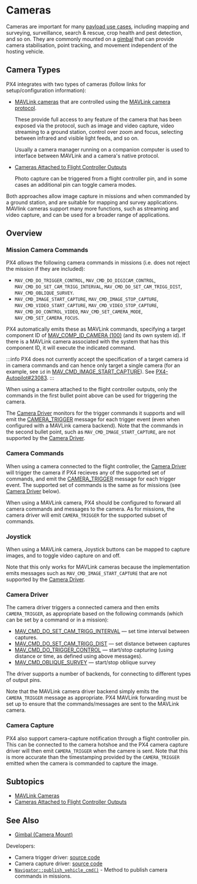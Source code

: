 # Cameras

Cameras are important for many [payload use cases](../payloads/use_cases.md), including mapping and surveying, surveillance, search & rescue, crop health and pest detection, and so on.
They are commonly mounted on a [gimbal](../advanced/gimbal_control.md) that can provide camera stabilisation, point tracking, and movement independent of the hosting vehicle.

## Camera Types

PX4 integrates with two types of cameras (follow links for setup/configuration information):

- [MAVLink cameras](../camera/mavlink_camera.md) that are controlled using the [MAVLink camera protocol](https://mavlink.io/en/services/camera.html).

  These provide full access to any feature of the camera that has been exposed via the protocol, such as image and video capture, video streaming to a ground station, control over zoom and focus, selecting between infrared and visible light feeds, and so on.

  Usually a camera manager running on a companion computer is used to interface between MAVLink and a camera's native protocol.

- [Cameras Attached to Flight Controller Outputs](../camera/configuration.md)

  Photo capture can be triggered from a flight controller pin, and in some cases an additional pin can toggle camera modes.

Both approaches allow image capture in missions and when commanded by a ground station, and are suitable for mapping and survey applications.
MAVlink cameras support many more functions, such as streaming and video capture, and can be used for a broader range of applications.

## Overview

### Mission Camera Commands

PX4 _allows_ the following camera commands in missions (i.e. does not reject the mission if they are included):

- `MAV_CMD_DO_TRIGGER_CONTROL`, `MAV_CMD_DO_DIGICAM_CONTROL`, `MAV_CMD_DO_SET_CAM_TRIGG_INTERVAL`, `MAV_CMD_DO_SET_CAM_TRIGG_DIST`, `MAV_CMD_OBLIQUE_SURVEY`.
- `MAV_CMD_IMAGE_START_CAPTURE`, `MAV_CMD_IMAGE_STOP_CAPTURE`, `MAV_CMD_VIDEO_START_CAPTURE`, `MAV_CMD_VIDEO_STOP_CAPTURE`, `MAV_CMD_DO_CONTROL_VIDEO`,  `MAV_CMD_SET_CAMERA_MODE`, `NAV_CMD_SET_CAMERA_FOCUS`.

PX4 automatically emits these as MAVLink commands, specifying a target component ID of [MAV_COMP_ID_CAMERA (100)](https://mavlink.io/en/messages/common.html#MAV_COMP_ID_CAMERA) (and its own system id).
If there is a MAVLink camera associated with the system that has this component ID, it will execute the indicated command.

<!-- Note, not sure about `MAV_CMD_SET_CAMERA_MODE`, `NAV_CMD_SET_CAMERA_FOCUS` - do not seem to be resent??? -->

:::info
PX4 does not currently accept the specification of a target camera id in camera commands and can hence only target a single camera (for an example, see `id` in [MAV_CMD_IMAGE_START_CAPTURE](https://mavlink.io/en/messages/common.html#MAV_CMD_IMAGE_START_CAPTURE)).
See [PX4-Autopilot#23083](https://github.com/PX4/PX4-Autopilot/issues/23083).
:::

When using a camera attached to the flight controller outputs, only the commands in the first bullet point above can be used for triggering the camera.

The [Camera Driver](#camera-driver) monitors for the trigger commands it supports and will emit the [CAMERA_TRIGGER](https://mavlink.io/en/messages/common.html#CAMERA_TRIGGER) message for each trigger event (even when configured with a MAVLink camera backend).
Note that the commands in the second bullet point, such as `MAV_CMD_IMAGE_START_CAPTURE`, are not supported by the [Camera Driver](#camera-driver).

<!-- void Navigator::publish_vehicle_cmd(vehicle_command_s *vcmd)
https://github.com/PX4/PX4-Autopilot/blob/main/src/modules/navigator/navigator_main.cpp#L1381
https://github.com/PX4/PX4-Autopilot/issues/23083
-->

### Camera Commands

When using a camera connected to the flight controller, the [Camera Driver](#camera-driver) will trigger the camera if PX4 recieves any of the supported set of commands, and emit the [CAMERA_TRIGGER](https://mavlink.io/en/messages/common.html#CAMERA_TRIGGER) message for each trigger event.
The supported set of commands is the same as for missions (see [Camera Driver](#camera-driver) below).

When using a MAVLink camera, PX4 should be configured to forward all camera commands and messages to the camera.
As for missions, the camera driver will emit `CAMERA_TRIGGER` for the supported subset of commands.

### Joystick

When using a MAVLink camera, Joystick buttons can be mapped to capture images, and to toggle video capture on and off.

Note that this only works for MAVLink cameras because the implementation emits messages such as `MAV_CMD_IMAGE_START_CAPTURE` that are not supported by the [Camera Driver](#camera-driver).

### Camera Driver

The camera driver triggers a connected camera and then emits `CAMERA_TRIGGER`, as appropriate based on the following commands (which can be set by a command or in a mission):

- [MAV_CMD_DO_SET_CAM_TRIGG_INTERVAL](https://mavlink.io/en/messages/common.html#MAV_CMD_DO_SET_CAM_TRIGG_INTERVAL) — set time interval between captures.
- [MAV_CMD_DO_SET_CAM_TRIGG_DIST](https://mavlink.io/en/messages/common.html#MAV_CMD_DO_SET_CAM_TRIGG_DIST) — set distance between captures
- [MAV_CMD_DO_TRIGGER_CONTROL](https://mavlink.io/en/messages/common.html#MAV_CMD_DO_TRIGGER_CONTROL) — start/stop capturing (using distance or time, as defined using above messages).
- [MAV_CMD_OBLIQUE_SURVEY](https://mavlink.io/en/messages/common.html#MAV_CMD_OBLIQUE_SURVEY) — start/stop oblique survey

The driver supports a number of backends, for connecting to different types of output pins.

Note that the MAVLink camera driver backend simply emits the `CAMERA_TRIGGER` message as appropriate.
PX4 MAVLink forwarding must be set up to ensure that the commands/messages are sent to the MAVLink camera.

### Camera Capture

PX4 also support camera-capture notification through a flight controller pin.
This can be connected to the camera hotshoe and the PX4 camera capture driver will then emit `CAMERA_TRIGGER` when the camere is sent.
Note that this is more accurate than the timestamping provided by the `CAMERA_TRIGGER` emitted when the camera is commanded to capture the image.

## Subtopics

- [MAVLink Cameras](../camera/mavlink_camera.md)
- [Cameras Attached to Flight Controller Outputs](../camera/configuration.md)

## See Also

- [Gimbal (Camera Mount)](../advanced/gimbal_control.md)

Developers:

- Camera trigger driver: [source code](https://github.com/PX4/PX4-Autopilot/tree/main/src/drivers/camera_trigger) <!-- no module doc -->
- Camera capture driver: [source code](https://github.com/PX4/PX4-Autopilot/tree/main/src/drivers/camera_capture) <!-- no module doc -->
- [`Navigator::publish_vehicle_cmd()`](https://github.com/PX4/PX4-Autopilot/blob/main/src/modules/navigator/navigator_main.cpp#) - Method to publish camera commands in missions.
